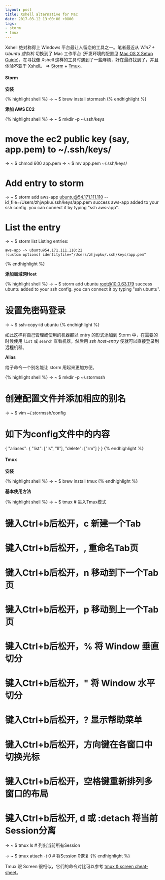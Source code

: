 ```yaml
---
layout: post
title: Xshell alternative for Mac
date: 2017-03-12 13:00:00 +0800
tags:
- storm
- tmux
---
```


Xshell 绝对称得上 Windows 平台最让人留恋的工具之一。笔者最近从 *Win7 + Ubuntu 虚拟机* 切换到了 Mac 工作平台 (开发环境的配置见 [Mac OS X Setup Guide][ref1])，在寻找像 Xshell 这样的工具时遇到了一些麻烦，好在最终找到了，并且体验不亚于 Xshell。 => [Storm][storm] + [Tmux][tmux]。

<h4>Storm</h4>

**安装**

{% highlight shell %}
→ ~ $ brew install stormssh
{% endhighlight %}

**添加 AWS EC2**

{% highlight shell %}
→ ~ $ mkdir -p ~/.ssh/keys
# move the ec2 public key (say, app.pem) to ~/.ssh/keys/
→ ~ $ chmod 600 app.pem
→ ~ $ mv app.pem ~/.ssh/keys/
# Add entry to storm
→ ~ $ storm add aws-app ubuntu@54.171.111.110 --id_file=/Users/zhjwpku/.ssh/keys/app.pem
success  aws-app added to your ssh config. you can connect it by typing "ssh aws-app".
# List the entry
→ ~ $ storm list
 Listing entries:

    aws-app -> ubuntu@54.171.111.110:22
	[custom options] identityfile="/Users/zhjwpku/.ssh/keys/app.pem"
{% endhighlight %}

**添加局域网Host**

{% highlight shell %}
→ ~ $ storm add ubuntu root@10.0.63.179
success  ubuntu added to your ssh config. you can connect it by typing "ssh ubuntu".
# 设置免密码登录
→ ~ $ ssh-copy-id ubuntu
{% endhighlight %}

如此这样将自己管理或使用的机器都以 entry 的形式添加到 Storm 中，在需要的时候使用 `list` 或 `search` 查看机器，然后用 *ssh host-entry* 便就可以直接登录到远程机器。

**Alias**

给子命令一个别名能让 storm 用起来更加方便。

{% highlight shell %}
→ ~ $ mkdir -p ~/.stormssh
# 创建配置文件并添加相应的别名
→ ~ $ vim ~/.stormssh/config
# 如下为config文件中的内容
{
    "aliases": {
        "list": ["ls", "ll"],
        "delete": ["rm"]
    }
}
{% endhighlight %}

<h4>Tmux</h4>

**安装**

{% highlight shell %}
→ ~ $ brew install tmux
{% endhighlight %}

**基本使用方法**

{% highlight shell %}
→ ~ $ tmux  # 进入Tmux模式

# 键入Ctrl+b后松开，c 新建一个Tab
# 键入Ctrl+b后松开，, 重命名Tab页
# 键入Ctrl+b后松开，n 移动到下一个Tab页
# 键入Ctrl+b后松开，p 移动到上一个Tab页
# 键入Ctrl+b后松开，% 将 Window 垂直切分
# 键入Ctrl+b后松开，" 将 Window 水平切分
# 键入Ctrl+b后松开，? 显示帮助菜单
# 键入Ctrl+b后松开，方向键在各窗口中切换光标
# 键入Ctrl+b后松开，空格键重新排列多窗口的布局
# 键入Ctrl+b后松开, d 或 :detach 将当前Session分离

→ ~ $ tmux ls   # 列出当前所有Session

→ ~ $ tmux attach -t 0 # 将Session 0恢复
{% endhighlight %}

Tmux 跟 Screen 很相似，它们的命令对比可以参考 [tmux & screen cheat-sheet][ref2]。

[storm]: https://github.com/emre/storm
[tmux]: https://github.com/tmux/tmux
[ref1]: http://sourabhbajaj.com/mac-setup/
[ref2]: http://www.dayid.org/comp/tm.html

